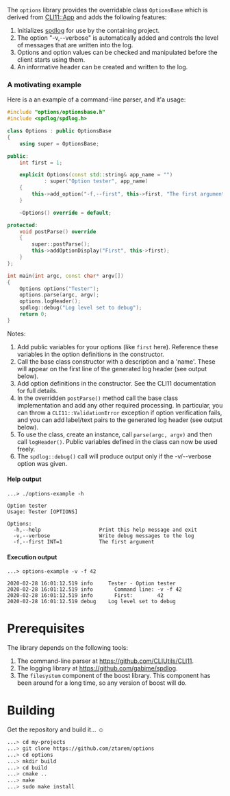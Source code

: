 The `options` library provides the overridable class `OptionsBase` which is derived from [CLI11::App][1] and adds the following features:

1. Initializes [spdlog][2] for use by the containing project. 
1. The option "-v,--verbose" is automatically added and controls the level of messages that are written into the log.
1. Options and option values can be checked and manipulated before the client starts using them.
1. An informative header can be created and written to the log.

[1]: <https://github.com/CLIUtils/CLI11>
[2]: <https://github.com/gabime/spdlog>

### A motivating example

Here is a an example of a command-line parser, and it'a usage:

```C++ {.line-numbers}
#include "options/optionsbase.h"
#include <spdlog/spdlog.h>

class Options : public OptionsBase
{
    using super = OptionsBase;

public:
    int first = 1;

    explicit Options(const std::string& app_name = "")
            : super("Option tester", app_name)
    {
        this->add_option("-f,--first", this->first, "The first argument", true);
    }

    ~Options() override = default;

protected:
    void postParse() override
    {
        super::postParse();
        this->addOptionDisplay("First", this->first);
    }
};

int main(int argc, const char* argv[])
{
    Options options("Tester");
    options.parse(argc, argv);
    options.logHeader();
    spdlog::debug("Log level set to debug");
    return 0;
}
```
Notes:

1. Add public variables for your options (like `first` here). Reference these variables in the option definitions in the constructor.
1. Call the base class constructor with a description and a 'name'. These will appear on the first line of the generated log header (see output below).
1. Add option definitions in the constructor. See the CLI11 documentation for full details.
1. In the overridden `postParse()` method call the base class implementation and add any other required processing. In particular, you can throw a `CLI11::ValidationError` exception if option verification fails, and you can add label/text pairs to the generated log header (see output below).
1. To use the class, create an instance, call `parse(argc, argv)` and then call `logHeader()`. Public variables defined in the class can now be used freely.  
1. The `spdlog::debug()` call will produce output only if the -v/--verbose option was given.

#### Help output

```
...> ./options-example -h

Option tester
Usage: Tester [OPTIONS]

Options:
  -h,--help                   Print this help message and exit
  -v,--verbose                Write debug messages to the log
  -f,--first INT=1            The first argument
```

#### Execution output

```
...> options-example -v -f 42

2020-02-28 16:01:12.519 info     Tester - Option tester
2020-02-28 16:01:12.519 info       Command line: -v -f 42
2020-02-28 16:01:12.519 info       First:        42
2020-02-28 16:01:12.519 debug    Log level set to debug
```

# Prerequisites

The library depends on the following tools:

1. The command-line parser at <https://github.com/CLIUtils/CLI11>.
1. The logging library at <https://github.com/gabime/spdlog>.
1. The `filesystem` component of the boost library. This component has been around for a long time, so any version of boost will do. 

# Building

Get the repository and build it... :relaxed:
```bash
...> cd my-projects
...> git clone https://github.com/ztarem/options
...> cd options
...> mkdir build
...> cd build
...> cmake ..
...> make
...> sudo make install
```
